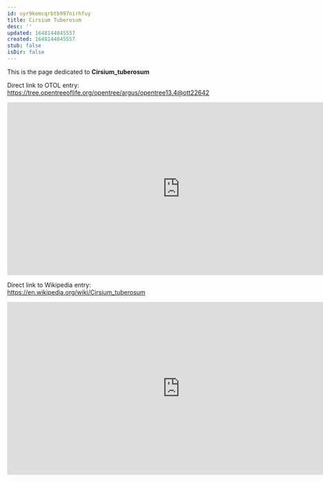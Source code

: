```yaml
---
id: uyr9kemcqrbtb997nirhfuy
title: Cirsium Tuberosum
desc: ''
updated: 1648144045557
created: 1648144045557
stub: false
isDir: false
---
```

This is the page dedicated to **Cirsium_tuberosum**


Direct link to OTOL entry: https://tree.opentreeoflife.org/opentree/argus/opentree13.4@ott22642



<html>
    <body>
    <iframe src="https://tree.opentreeoflife.org/opentree/argus/opentree13.4@ott22642"
    width="800" height="400" frameborder="0" allowfullscreen> </iframe>
    </body>
</html>
    


Direct link to Wikipedia entry: https://en.wikipedia.org/wiki/Cirsium_tuberosum



<html>
    <body>
    <iframe src="https://en.wikipedia.org/wiki/Cirsium_tuberosum"
    width="800" height="400" frameborder="0" allowfullscreen> </iframe>
    </body>
</html>
    
